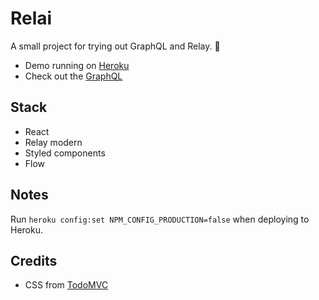 # Relai

A small project for trying out GraphQL and Relay. :grapes:

* Demo running on [Heroku](http://relai.herokuapp.com)
* Check out the [GraphQL](https://github.com/oreqizer/relai-graphql)

## Stack

* React
* Relay modern
* Styled components
* Flow

## Notes

Run `heroku config:set NPM_CONFIG_PRODUCTION=false` when deploying to Heroku.

## Credits

* CSS from [TodoMVC](https://github.com/tastejs/todomvc-app-css)
